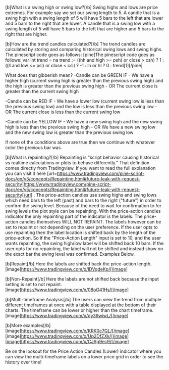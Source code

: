 [b]What is a swing high or swing low?[/b]
Swing highs and lows are price extremes. For example say we set our swing length to 5. A candle that is a swing high with a swing length of 5 will have 5 bars to the left that are lower and 5 bars to the right that are lower. A candle that is a swing low with a swing length of 5 will have 5 bars to the left that are higher and 5 bars to the right that are higher.

[b]How are the trend candles calculated?[/b]
The trend candles are calculated by storing and comparing historical swing lows and swing highs.
The pinescript code goes as follows:
[pine]The pinescript code goes as follows:
var int trend = na
trend := ((hh and high >= psh) or close > csh) ? 1 : ((ll and low <= psl) or close < csl) ? -1 : lh or hl ? 0 : trend[1][/pine]

What does that gibberish mean?
-Candle can be GREEN IF - We have a higher high (current swing high is greater than the previous swing high) and the high is greater than the previous swing high - OR The current close is greater than the current swing high

-Candle can be RED IF - We have a lower low (current swing low is less than the previous swing low) and the low is less than the previous swing low - OR The current close is less than the current swing low

-Candle can be YELLOW IF - We have a new swing high and the new swing high is less than the previous swing high - OR We have a new swing low and the new swing low is greater than the previous swing low

If none of the conditions above are true then we continue with whatever color the previous bar was.

[b]What is repainting?[/b]
Repainting is "script behavior causing historical vs realtime calculations or plots to behave differently." That definition comes directly from Tradingview. If you want to read the full explanation you can visit it here [url=https://www.tradingview.com/pine-script-docs/en/v5/concepts/Repainting.html#future-leak-with-request-security]https://www.tradingview.com/pine-script-docs/en/v5/concepts/Repainting.html#future-leak-with-request-security[/url] . The price-action candles use swing highs and swing lows which need bars to the left (past) and bars to the right ("future") in order to confirm the swing level. Because of the need to wait for confirmation to for swing levels the plot style can be repainting. With the price-action candles indicator the only repainting part of the indicator is the labels. The price-action candles themselves WILL NOT REPAINT. The labels however can be set to repaint or not depending on the user preference. If the user opts to use repainting then the label location is shifted back by the length of the price-action. So if the "Price-Action Length" input is set to 10, and the user wants repainting, the swing high/low label will be shifted back 10 bars. If the user opts for no repainting, the label will not be shifted and instead show on the exact bar the swing level was confirmed.
Examples Below.

[b]Repaint[/b]
Here the labels are shifted back the price-action length.
[image]https://www.tradingview.com/x/IDVqdeKp/[/image]

[b]Non-Repaint[/b]
Here the labels are not shifted back because the input setting is set to not repaint.
[image]https://www.tradingview.com/x/08oO41Hs/[/image]

[b]Multi-timeframe Analysis[/b]
The users can view the trend from multiple different timeframes at once with a table displayed at the bottom of their charts. The timeframe can be lower or higher than the chart timeframe.
[image]https://www.tradingview.com/x/dy39wiwL/[/image]

[b]More examples[/b]
[image]https://www.tradingview.com/x/KRK0c7QL/[/image]
[image]https://www.tradingview.com/x/Up2DfZXk/[/image][image]https://www.tradingview.com/x/CJAg9ec9/[/image]

Be on the lookout for the Price Action Candles (Lower) indicator where you can view the multi-timeframe labels on a lower price grid in order to see the history over time!
